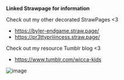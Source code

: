 **Linked Strawpage for information**

Check out my other decorated StrawPages <3
* https://byler-endgame.straw.page/
* https://pr3ttypriiincess.straw.page/

Check out my resource Tumblr blog <3
* https://www.tumblr.com/wicca-kids


![image](https://github.com/user-attachments/assets/ff6bd522-7a99-441d-b275-e82c1c607f0d)
